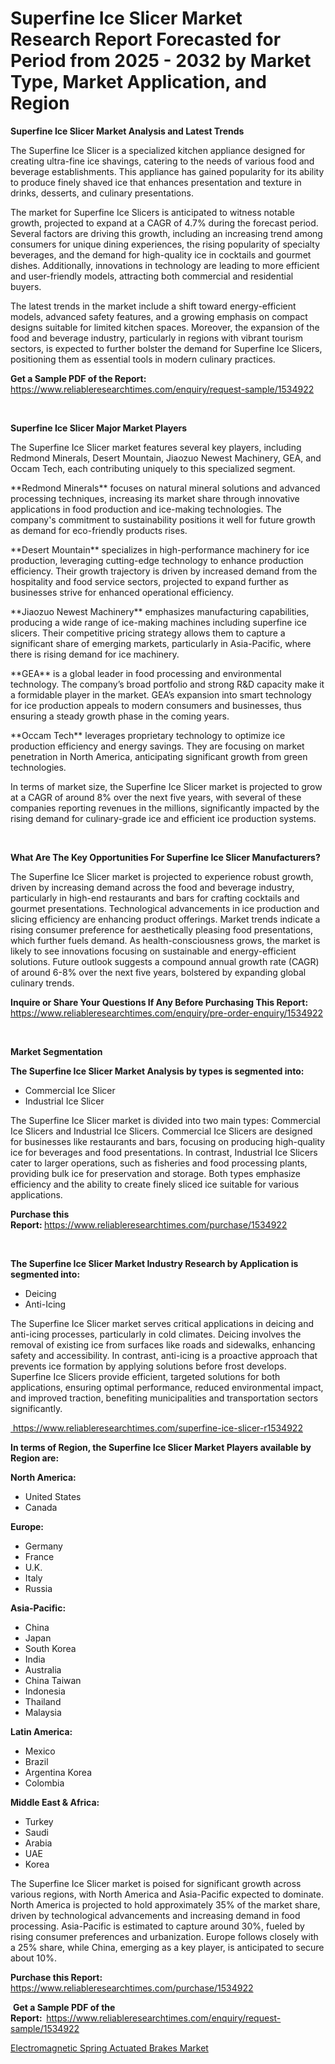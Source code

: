 <p><h1>Superfine Ice Slicer Market Research Report Forecasted for Period from 2025 -  2032 by Market Type, Market Application, and Region</h1></p><p><strong>Superfine Ice Slicer Market Analysis and Latest Trends</strong></p>
<p><p>The Superfine Ice Slicer is a specialized kitchen appliance designed for creating ultra-fine ice shavings, catering to the needs of various food and beverage establishments. This appliance has gained popularity for its ability to produce finely shaved ice that enhances presentation and texture in drinks, desserts, and culinary presentations. </p><p>The market for Superfine Ice Slicers is anticipated to witness notable growth, projected to expand at a CAGR of 4.7% during the forecast period. Several factors are driving this growth, including an increasing trend among consumers for unique dining experiences, the rising popularity of specialty beverages, and the demand for high-quality ice in cocktails and gourmet dishes. Additionally, innovations in technology are leading to more efficient and user-friendly models, attracting both commercial and residential buyers. </p><p>The latest trends in the market include a shift toward energy-efficient models, advanced safety features, and a growing emphasis on compact designs suitable for limited kitchen spaces. Moreover, the expansion of the food and beverage industry, particularly in regions with vibrant tourism sectors, is expected to further bolster the demand for Superfine Ice Slicers, positioning them as essential tools in modern culinary practices.</p></p>
<p><strong>Get a Sample PDF of the Report:&nbsp;</strong> <a href="https://www.reliableresearchtimes.com/enquiry/request-sample/1534922?utm_campaign=3031&utm_medium=2&utm_source=Github&utm_content=ia&utm_term=11042025&utm_id=superfine-ice-slicer">https://www.reliableresearchtimes.com/enquiry/request-sample/1534922</a></p>
<p>&nbsp;</p>
<p><strong>Superfine Ice Slicer Major Market Players</strong></p>
<p><p>The Superfine Ice Slicer market features several key players, including Redmond Minerals, Desert Mountain, Jiaozuo Newest Machinery, GEA, and Occam Tech, each contributing uniquely to this specialized segment.</p><p>**Redmond Minerals** focuses on natural mineral solutions and advanced processing techniques, increasing its market share through innovative applications in food production and ice-making technologies. The company's commitment to sustainability positions it well for future growth as demand for eco-friendly products rises.</p><p>**Desert Mountain** specializes in high-performance machinery for ice production, leveraging cutting-edge technology to enhance production efficiency. Their growth trajectory is driven by increased demand from the hospitality and food service sectors, projected to expand further as businesses strive for enhanced operational efficiency.</p><p>**Jiaozuo Newest Machinery** emphasizes manufacturing capabilities, producing a wide range of ice-making machines including superfine ice slicers. Their competitive pricing strategy allows them to capture a significant share of emerging markets, particularly in Asia-Pacific, where there is rising demand for ice machinery.</p><p>**GEA** is a global leader in food processing and environmental technology. The company’s broad portfolio and strong R&D capacity make it a formidable player in the market. GEA’s expansion into smart technology for ice production appeals to modern consumers and businesses, thus ensuring a steady growth phase in the coming years.</p><p>**Occam Tech** leverages proprietary technology to optimize ice production efficiency and energy savings. They are focusing on market penetration in North America, anticipating significant growth from green technologies.</p><p>In terms of market size, the Superfine Ice Slicer market is projected to grow at a CAGR of around 8% over the next five years, with several of these companies reporting revenues in the millions, significantly impacted by the rising demand for culinary-grade ice and efficient ice production systems.</p></p>
<p>&nbsp;</p>
<p><strong>What Are The Key Opportunities For Superfine Ice Slicer Manufacturers?</strong></p>
<p><p>The Superfine Ice Slicer market is projected to experience robust growth, driven by increasing demand across the food and beverage industry, particularly in high-end restaurants and bars for crafting cocktails and gourmet presentations. Technological advancements in ice production and slicing efficiency are enhancing product offerings. Market trends indicate a rising consumer preference for aesthetically pleasing food presentations, which further fuels demand. As health-consciousness grows, the market is likely to see innovations focusing on sustainable and energy-efficient solutions. Future outlook suggests a compound annual growth rate (CAGR) of around 6-8% over the next five years, bolstered by expanding global culinary trends.</p></p>
<p><strong>Inquire or Share Your Questions If Any Before Purchasing This Report:</strong> <a href="https://www.reliableresearchtimes.com/enquiry/pre-order-enquiry/1534922?utm_campaign=3031&utm_medium=2&utm_source=Github&utm_content=ia&utm_term=11042025&utm_id=superfine-ice-slicer">https://www.reliableresearchtimes.com/enquiry/pre-order-enquiry/1534922</a></p>
<p>&nbsp;</p>
<p><strong>Market Segmentation</strong></p>
<p><strong>The Superfine Ice Slicer Market Analysis by types is segmented into:</strong></p>
<p><ul><li>Commercial Ice Slicer</li><li>Industrial Ice Slicer</li></ul></p>
<p><p>The Superfine Ice Slicer market is divided into two main types: Commercial Ice Slicers and Industrial Ice Slicers. Commercial Ice Slicers are designed for businesses like restaurants and bars, focusing on producing high-quality ice for beverages and food presentations. In contrast, Industrial Ice Slicers cater to larger operations, such as fisheries and food processing plants, providing bulk ice for preservation and storage. Both types emphasize efficiency and the ability to create finely sliced ice suitable for various applications.</p></p>
<p><strong>Purchase this Report:&nbsp;</strong><a href="https://www.reliableresearchtimes.com/purchase/1534922?utm_campaign=3031&utm_medium=2&utm_source=Github&utm_content=ia&utm_term=11042025&utm_id=superfine-ice-slicer">https://www.reliableresearchtimes.com/purchase/1534922</a></p>
<p>&nbsp;</p>
<p><strong>The Superfine Ice Slicer Market Industry Research by Application is segmented into:</strong></p>
<p><ul><li>Deicing</li><li>Anti-Icing</li></ul></p>
<p><p>The Superfine Ice Slicer market serves critical applications in deicing and anti-icing processes, particularly in cold climates. Deicing involves the removal of existing ice from surfaces like roads and sidewalks, enhancing safety and accessibility. In contrast, anti-icing is a proactive approach that prevents ice formation by applying solutions before frost develops. Superfine Ice Slicers provide efficient, targeted solutions for both applications, ensuring optimal performance, reduced environmental impact, and improved traction, benefiting municipalities and transportation sectors significantly.</p></p>
<p><a href="https://www.reliableresearchtimes.com/superfine-ice-slicer-r1534922?utm_campaign=3031&utm_medium=2&utm_source=Github&utm_content=ia&utm_term=11042025&utm_id=superfine-ice-slicer">&nbsp;https://www.reliableresearchtimes.com/superfine-ice-slicer-r1534922</a></p>
<p><strong>In terms of Region, the Superfine Ice Slicer Market Players available by Region are:</strong></p>
<p>
    <p> <strong> North America: </strong>
        <ul>
            <li>United States</li>
            <li>Canada</li>
        </ul>
        </p> 
    <p> <strong> Europe: </strong>
        <ul>
            <li>Germany</li>
            <li>France</li>
            <li>U.K.</li>
            <li>Italy</li>
            <li>Russia</li>
        </ul>
        </p> 
    <p> <strong> Asia-Pacific: </strong>
        <ul>
            <li>China</li>
            <li>Japan</li>
            <li>South Korea</li>
            <li>India</li>
            <li>Australia</li>
            <li>China Taiwan</li>
            <li>Indonesia</li>
            <li>Thailand</li>
            <li>Malaysia</li>
        </ul>
        </p> 
    <p> <strong> Latin America: </strong>
        <ul>
            <li>Mexico</li>
            <li>Brazil</li>
            <li>Argentina Korea</li>
            <li>Colombia</li>
        </ul>
        </p> 
    <p> <strong> Middle East & Africa: </strong>
        <ul>
            <li>Turkey</li>
            <li>Saudi</li>
            <li>Arabia</li>
            <li>UAE</li>
            <li>Korea</li>
        </ul>
    </p>
    </p>
<p><p>The Superfine Ice Slicer market is poised for significant growth across various regions, with North America and Asia-Pacific expected to dominate. North America is projected to hold approximately 35% of the market share, driven by technological advancements and increasing demand in food processing. Asia-Pacific is estimated to capture around 30%, fueled by rising consumer preferences and urbanization. Europe follows closely with a 25% share, while China, emerging as a key player, is anticipated to secure about 10%.</p></p>
<p><strong>Purchase this Report: </strong><a href="https://www.reliableresearchtimes.com/purchase/1534922?utm_campaign=3031&utm_medium=2&utm_source=Github&utm_content=ia&utm_term=11042025&utm_id=superfine-ice-slicer">https://www.reliableresearchtimes.com/purchase/1534922</a></p>
<p>&nbsp;<strong>Get a Sample PDF of the Report:&nbsp;&nbsp;</strong><a href="https://www.reliableresearchtimes.com/enquiry/request-sample/1534922?utm_campaign=3031&utm_medium=2&utm_source=Github&utm_content=ia&utm_term=11042025&utm_id=superfine-ice-slicer">https://www.reliableresearchtimes.com/enquiry/request-sample/1534922</a></p>
<p><strong></strong></p>
<p><p><a href="https://github.com/madethkijori/Market-Research-Report-List-1/blob/main/electromagnetic-spring-actuated-brakes-market.md?utm_campaign=3031&utm_medium=2&utm_source=Github&utm_content=ia&utm_term=11042025&utm_id=superfine-ice-slicer">Electromagnetic Spring Actuated Brakes Market</a></p></p>